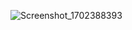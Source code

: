 


![Screenshot_1702388393](https://github.com/DevByShahzaib/Simple-Todo-App/assets/108393358/d8e894b5-05d2-46dd-ac6e-9f283a63f112)

